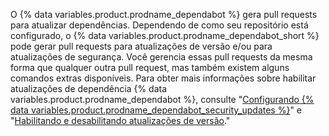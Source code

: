 O {% data variables.product.prodname_dependabot %} gera pull requests para atualizar dependências. Dependendo de como seu repositório está configurado, o {% data variables.product.prodname_dependabot_short %} pode gerar pull requests para atualizações de versão e/ou para atualizações de segurança. Você gerencia essas pull requests da mesma forma que qualquer outra pull request, mas também existem alguns comandos extras disponíveis. Para obter mais informações sobre habilitar atualizações de dependência {% data variables.product.prodname_dependabot %}, consulte "[Configurando {% data variables.product.prodname_dependabot_security_updates %}](/github/managing-security-vulnerabilities/configuring-github-dependabot-security-updates)" e "[Habilitando e desabilitando atualizações de versão](/github/administering-a-repository/enabling-and-disabling-version-updates)."